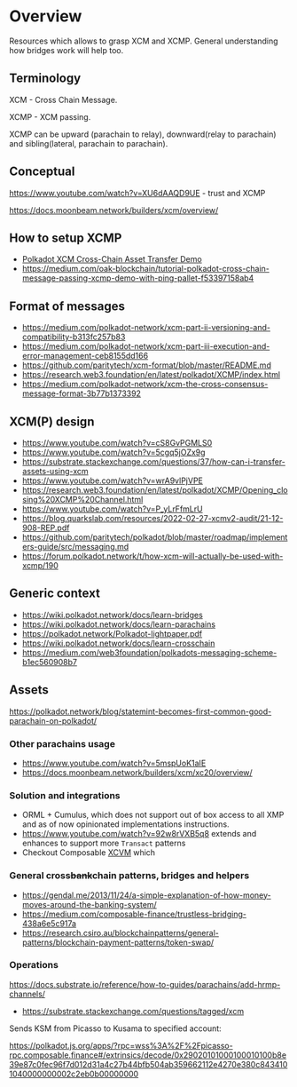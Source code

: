 # Overview

Resources which allows to grasp  XCM and XCMP. General understanding how bridges work will help too. 

## Terminology

XCM - Cross Chain Message.

XCMP - XCM passing.

XCMP can be upward (parachain to relay), downward(relay to parachain) and sibling(lateral, parachain to parachain).

## Conceptual

<https://www.youtube.com/watch?v=XU6dAAQD9UE> - trust and XCMP

<https://docs.moonbeam.network/builders/xcm/overview/>

## How to setup XCMP

- [Polkadot XCM Cross-Chain Asset Transfer Demo](https://medium.com/oak-blockchain/polkadot-xcm-cross-chain-asset-transfer-demo-53aa9a2e97a7)
- <https://medium.com/oak-blockchain/tutorial-polkadot-cross-chain-message-passing-xcmp-demo-with-ping-pallet-f53397158ab4>

## Format of messages

- <https://medium.com/polkadot-network/xcm-part-ii-versioning-and-compatibility-b313fc257b83>
- <https://medium.com/polkadot-network/xcm-part-iii-execution-and-error-management-ceb8155dd166>
- <https://github.com/paritytech/xcm-format/blob/master/README.md>
- <https://research.web3.foundation/en/latest/polkadot/XCMP/index.html>
- <https://medium.com/polkadot-network/xcm-the-cross-consensus-message-format-3b77b1373392>

## XCM(P) design

- <https://www.youtube.com/watch?v=cS8GvPGMLS0>
- <https://www.youtube.com/watch?v=5cgq5jOZx9g>
- <https://substrate.stackexchange.com/questions/37/how-can-i-transfer-assets-using-xcm>
- <https://www.youtube.com/watch?v=wrA9vlPjVPE>
- <https://research.web3.foundation/en/latest/polkadot/XCMP/Opening_closing%20XCMP%20Channel.html>
- <https://www.youtube.com/watch?v=P_yLrFfmLrU>
- <https://blog.quarkslab.com/resources/2022-02-27-xcmv2-audit/21-12-908-REP.pdf>
- <https://github.com/paritytech/polkadot/blob/master/roadmap/implementers-guide/src/messaging.md>
- https://forum.polkadot.network/t/how-xcm-will-actually-be-used-with-xcmp/190

## Generic context

- <https://wiki.polkadot.network/docs/learn-bridges>
- <https://wiki.polkadot.network/docs/learn-parachains>
- <https://polkadot.network/Polkadot-lightpaper.pdf>
- <https://wiki.polkadot.network/docs/learn-crosschain>
- <https://medium.com/web3foundation/polkadots-messaging-scheme-b1ec560908b7>

## Assets

<https://polkadot.network/blog/statemint-becomes-first-common-good-parachain-on-polkadot/>

### Other parachains usage

- <https://www.youtube.com/watch?v=5mspUoK1aIE>
- <https://docs.moonbeam.network/builders/xcm/xc20/overview/>

### Solution and integrations

- ORML + Cumulus, which does not support out of box access to all XMP and as of now opinionated implementations instructions.
- <https://www.youtube.com/watch?v=92w8rVXB5q8> extends and enhances to support more `Transact` patterns
- Checkout Composable [XCVM](../../xcvm/SPEC.md) which

### General cross~~bank~~chain patterns, bridges and helpers

- <https://gendal.me/2013/11/24/a-simple-explanation-of-how-money-moves-around-the-banking-system/>
- <https://medium.com/composable-finance/trustless-bridging-438a6e5c917a>
- <https://research.csiro.au/blockchainpatterns/general-patterns/blockchain-payment-patterns/token-swap/>

### Operations

<https://docs.substrate.io/reference/how-to-guides/parachains/add-hrmp-channels/>
- https://substrate.stackexchange.com/questions/tagged/xcm

Sends KSM from Picasso to Kusama to specified account:

https://polkadot.js.org/apps/?rpc=wss%3A%2F%2Fpicasso-rpc.composable.finance#/extrinsics/decode/0x29020101000100010100b8e39e87c0fec96f7d012d31a4c27b44bfb504ab359662112e4270e380c8434101040000000002c2eb0b00000000